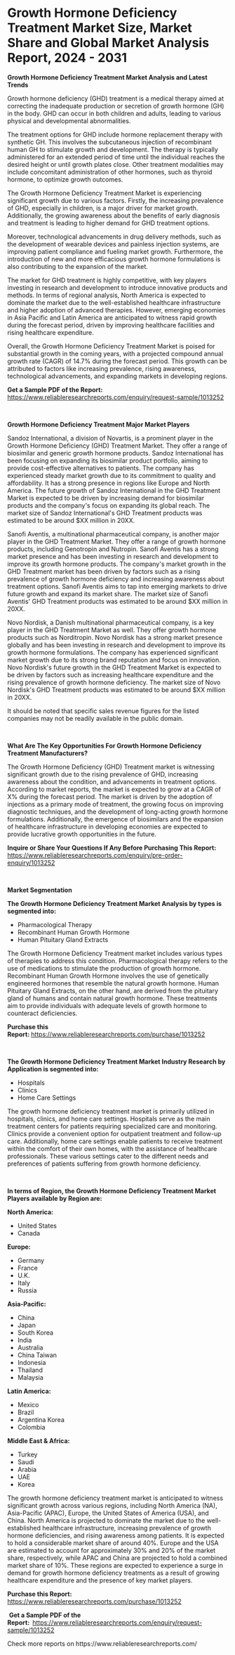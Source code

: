 <p><h1>Growth Hormone Deficiency Treatment Market Size, Market Share and Global Market Analysis Report, 2024 - 2031</h1></p><p><strong>Growth Hormone Deficiency Treatment Market Analysis and Latest Trends</strong></p>
<p><p>Growth hormone deficiency (GHD) treatment is a medical therapy aimed at correcting the inadequate production or secretion of growth hormone (GH) in the body. GHD can occur in both children and adults, leading to various physical and developmental abnormalities. </p><p>The treatment options for GHD include hormone replacement therapy with synthetic GH. This involves the subcutaneous injection of recombinant human GH to stimulate growth and development. The therapy is typically administered for an extended period of time until the individual reaches the desired height or until growth plates close. Other treatment modalities may include concomitant administration of other hormones, such as thyroid hormone, to optimize growth outcomes.</p><p>The Growth Hormone Deficiency Treatment Market is experiencing significant growth due to various factors. Firstly, the increasing prevalence of GHD, especially in children, is a major driver for market growth. Additionally, the growing awareness about the benefits of early diagnosis and treatment is leading to higher demand for GHD treatment options.</p><p>Moreover, technological advancements in drug delivery methods, such as the development of wearable devices and painless injection systems, are improving patient compliance and fueling market growth. Furthermore, the introduction of new and more efficacious growth hormone formulations is also contributing to the expansion of the market.</p><p>The market for GHD treatment is highly competitive, with key players investing in research and development to introduce innovative products and methods. In terms of regional analysis, North America is expected to dominate the market due to the well-established healthcare infrastructure and higher adoption of advanced therapies. However, emerging economies in Asia Pacific and Latin America are anticipated to witness rapid growth during the forecast period, driven by improving healthcare facilities and rising healthcare expenditure.</p><p>Overall, the Growth Hormone Deficiency Treatment Market is poised for substantial growth in the coming years, with a projected compound annual growth rate (CAGR) of 14.7% during the forecast period. This growth can be attributed to factors like increasing prevalence, rising awareness, technological advancements, and expanding markets in developing regions.</p></p>
<p><strong>Get a Sample PDF of the Report:&nbsp;</strong> <a href="https://www.reliableresearchreports.com/enquiry/request-sample/1013252">https://www.reliableresearchreports.com/enquiry/request-sample/1013252</a></p>
<p>&nbsp;</p>
<p><strong>Growth Hormone Deficiency Treatment Major Market Players</strong></p>
<p><p>Sandoz International, a division of Novartis, is a prominent player in the Growth Hormone Deficiency (GHD) Treatment Market. They offer a range of biosimilar and generic growth hormone products. Sandoz International has been focusing on expanding its biosimilar product portfolio, aiming to provide cost-effective alternatives to patients. The company has experienced steady market growth due to its commitment to quality and affordability. It has a strong presence in regions like Europe and North America. The future growth of Sandoz International in the GHD Treatment Market is expected to be driven by increasing demand for biosimilar products and the company's focus on expanding its global reach. The market size of Sandoz International's GHD Treatment products was estimated to be around $XX million in 20XX.</p><p>Sanofi Aventis, a multinational pharmaceutical company, is another major player in the GHD Treatment Market. They offer a range of growth hormone products, including Genotropin and Nutropin. Sanofi Aventis has a strong market presence and has been investing in research and development to improve its growth hormone products. The company's market growth in the GHD Treatment market has been driven by factors such as a rising prevalence of growth hormone deficiency and increasing awareness about treatment options. Sanofi Aventis aims to tap into emerging markets to drive future growth and expand its market share. The market size of Sanofi Aventis' GHD Treatment products was estimated to be around $XX million in 20XX.</p><p>Novo Nordisk, a Danish multinational pharmaceutical company, is a key player in the GHD Treatment Market as well. They offer growth hormone products such as Norditropin. Novo Nordisk has a strong market presence globally and has been investing in research and development to improve its growth hormone formulations. The company has experienced significant market growth due to its strong brand reputation and focus on innovation. Novo Nordisk's future growth in the GHD Treatment Market is expected to be driven by factors such as increasing healthcare expenditure and the rising prevalence of growth hormone deficiency. The market size of Novo Nordisk's GHD Treatment products was estimated to be around $XX million in 20XX.</p><p>It should be noted that specific sales revenue figures for the listed companies may not be readily available in the public domain.</p></p>
<p>&nbsp;</p>
<p><strong>What Are The Key Opportunities For Growth Hormone Deficiency Treatment Manufacturers?</strong></p>
<p><p>The Growth Hormone Deficiency (GHD) Treatment market is witnessing significant growth due to the rising prevalence of GHD, increasing awareness about the condition, and advancements in treatment options. According to market reports, the market is expected to grow at a CAGR of X% during the forecast period. The market is driven by the adoption of injections as a primary mode of treatment, the growing focus on improving diagnostic techniques, and the development of long-acting growth hormone formulations. Additionally, the emergence of biosimilars and the expansion of healthcare infrastructure in developing economies are expected to provide lucrative growth opportunities in the future.</p></p>
<p><strong>Inquire or Share Your Questions If Any Before Purchasing This Report:</strong> <a href="https://www.reliableresearchreports.com/enquiry/pre-order-enquiry/1013252">https://www.reliableresearchreports.com/enquiry/pre-order-enquiry/1013252</a></p>
<p>&nbsp;</p>
<p><strong>Market Segmentation</strong></p>
<p><strong>The Growth Hormone Deficiency Treatment Market Analysis by types is segmented into:</strong></p>
<p><ul><li>Pharmacological Therapy</li><li>Recombinant Human Growth Hormone</li><li>Human Pituitary Gland Extracts</li></ul></p>
<p><p>The Growth Hormone Deficiency Treatment market includes various types of therapies to address this condition. Pharmacological therapy refers to the use of medications to stimulate the production of growth hormone. Recombinant Human Growth Hormone involves the use of genetically engineered hormones that resemble the natural growth hormone. Human Pituitary Gland Extracts, on the other hand, are derived from the pituitary gland of humans and contain natural growth hormone. These treatments aim to provide individuals with adequate levels of growth hormone to counteract deficiencies.</p></p>
<p><strong>Purchase this Report:&nbsp;</strong><a href="https://www.reliableresearchreports.com/purchase/1013252">https://www.reliableresearchreports.com/purchase/1013252</a></p>
<p>&nbsp;</p>
<p><strong>The Growth Hormone Deficiency Treatment Market Industry Research by Application is segmented into:</strong></p>
<p><ul><li>Hospitals</li><li>Clinics</li><li>Home Care Settings</li></ul></p>
<p><p>The growth hormone deficiency treatment market is primarily utilized in hospitals, clinics, and home care settings. Hospitals serve as the main treatment centers for patients requiring specialized care and monitoring. Clinics provide a convenient option for outpatient treatment and follow-up care. Additionally, home care settings enable patients to receive treatment within the comfort of their own homes, with the assistance of healthcare professionals. These various settings cater to the different needs and preferences of patients suffering from growth hormone deficiency.</p></p>
<p>&nbsp;</p>
<p><strong>In terms of Region, the Growth Hormone Deficiency Treatment Market Players available by Region are:</strong></p>
<p>
    <p> <strong> North America: </strong>
        <ul>
            <li>United States</li>
            <li>Canada</li>
        </ul>
        </p> 
    <p> <strong> Europe: </strong>
        <ul>
            <li>Germany</li>
            <li>France</li>
            <li>U.K.</li>
            <li>Italy</li>
            <li>Russia</li>
        </ul>
        </p> 
    <p> <strong> Asia-Pacific: </strong>
        <ul>
            <li>China</li>
            <li>Japan</li>
            <li>South Korea</li>
            <li>India</li>
            <li>Australia</li>
            <li>China Taiwan</li>
            <li>Indonesia</li>
            <li>Thailand</li>
            <li>Malaysia</li>
        </ul>
        </p> 
    <p> <strong> Latin America: </strong>
        <ul>
            <li>Mexico</li>
            <li>Brazil</li>
            <li>Argentina Korea</li>
            <li>Colombia</li>
        </ul>
        </p> 
    <p> <strong> Middle East & Africa: </strong>
        <ul>
            <li>Turkey</li>
            <li>Saudi</li>
            <li>Arabia</li>
            <li>UAE</li>
            <li>Korea</li>
        </ul>
    </p>
    </p>
<p><p>The growth hormone deficiency treatment market is anticipated to witness significant growth across various regions, including North America (NA), Asia-Pacific (APAC), Europe, the United States of America (USA), and China. North America is projected to dominate the market due to the well-established healthcare infrastructure, increasing prevalence of growth hormone deficiencies, and rising awareness among patients. It is expected to hold a considerable market share of around 40%. Europe and the USA are estimated to account for approximately 30% and 20% of the market share, respectively, while APAC and China are projected to hold a combined market share of 10%. These regions are expected to experience a surge in demand for growth hormone deficiency treatments as a result of growing healthcare expenditure and the presence of key market players.</p></p>
<p><strong>Purchase this Report: </strong><a href="https://www.reliableresearchreports.com/purchase/1013252">https://www.reliableresearchreports.com/purchase/1013252</a></p>
<p>&nbsp;<strong>Get a Sample PDF of the Report:&nbsp;&nbsp;</strong><a href="https://www.reliableresearchreports.com/enquiry/request-sample/1013252">https://www.reliableresearchreports.com/enquiry/request-sample/1013252</a></p>
<p><strong></strong></p>
<p>Check more reports on https://www.reliableresearchreports.com/</p>